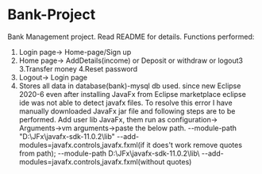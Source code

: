 # Bank-Project
Bank Management project. Read README for details.
Functions performed:
1. Login page-> Home-page/Sign up
2. Home page-> AddDetails(income) or Deposit or withdraw or logout3
3.Transfer money
4.Reset password
5. Logout-> Login page
6. Stores all data in database(bank)-mysql db used.
since new Eclipse 2020-6 even after installing JavaFx from Eclipse marketplace eclipse ide was not able to detect javafx files.
To resolve this error I have manually downloaded JavaFx jar file and following steps are to be performed.
Add user lib JavaFx, them run as configuration-> Arguments->vm arguments->paste the below path.
--module-path "D:\JFx\javafx-sdk-11.0.2\lib\"  --add-modules=javafx.controls,javafx.fxml(if it does't work remove quotes from path);
--module-path D:\JFx\javafx-sdk-11.0.2\lib\  --add-modules=javafx.controls,javafx.fxml(without quotes)
